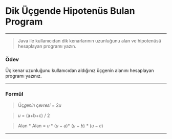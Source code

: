 # Dik Üçgende Hipotenüs Bulan Program
<hr>

>Java ile kullanıcıdan dik kenarlarının uzunluğunu alan ve hipotenüsü hesaplayan programı yazın.

### Ödev 
 
Üç kenar uzunluğunu kullanıcıdan aldığınız üçgenin alanını hesaplayan programı yazınız.

<hr>

### Formül

> Üç𝑔𝑒𝑛𝑖𝑛 ç𝑒𝑣𝑟𝑒𝑠𝑖 = 2𝑢

> 𝑢 = (a+b+c) / 2

> Alan * Alan = 𝑢 * (𝑢 − 𝑎)* (𝑢 − 𝑏) * (𝑢 − 𝑐)

<hr>